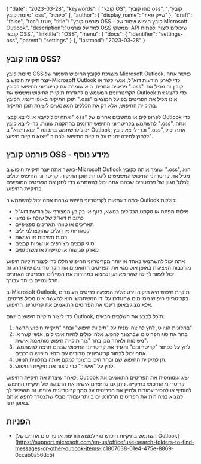 {
"date": "2023-03-28",
  "keywords": [
"קובץ OS",
"מהו קובץ oss",
"קוֹבֶץ",
"סיומת קובץ oss",
"סיומת"
],
  "author": {
"display_name": "שייק פאיז"
},
"draft": "false",
"toc": true,
"title": "פורמט קובץ OSS - קובץ חיפוש שמור של Microsoft Outlook",
  "description":"למד על פורמט OSS וממשקי API שיכולים ליצור ולפתוח קובצי OSS.",
"linktitle": "OSS",
  "menu": {
    "docs": {
      "identifier": "settings-oss",
      "parent": "settings"
}
},
"lastmod": "2023-03-28"
}

## מהו קובץ OSS?

סיומת קובץ OSS משויכת לקובץ החיפוש השמור של Microsoft Outlook. כאשר אתה יוצר תיקיית חיפוש ב-Microsoft Outlook כדי לארגן הודעות דוא"ל, אנשי קשר או פריטים אחרים, היא שומרת את קריטריוני החיפוש בקובץ ".oss". קובץ זה מכיל את הקריטריונים המשמשים להגדרת תיקיית החיפוש ומשמש את Outlook כדי להציג את תוכן התיקיה באופן דינמי. הקובץ ".oss" אינו מכיל את הפריטים בפועל המוצגים בתיקיית החיפוש, אלא רק את הכללים המשמשים ליצירת תוכן התיקיה.

אתה יכול לייבא או לייצא קבצי ".oss" לפרופילים או מחשבים אחרים של Outlook כדי להשתמש בקריטריוני החיפוש הדומים בהתקנות שונות. כדי לייבא קובץ ".oss", אתה יכול להשתמש בתכונה "ייבוא וייצוא" ב-Outlook, וכדי לייצא קובץ ".oss", אתה יכול ללחוץ לחיצה ימנית על תיקיית החיפוש ולבחור "ייצוא תיקיית חיפוש".

## פורמט קובץ OSS - מידע נוסף

כאשר אתה יוצר תיקיית חיפוש ב-Microsoft Outlook ושומר אותה כקובץ ".oss", הוא מכיל את קריטריוני החיפוש המשמשים להגדרת תוכן התיקיה. קריטריוני החיפוש יכולים לכלול מגוון של פרמטרים שבהם אתה יכול להשתמש כדי לסנן את הפריטים המופיעים בתיקיית החיפוש.

כמה דוגמאות לקריטריוני חיפוש שבהם אתה יכול להשתמש ב-Outlook כוללות:

- מילות מפתח או טקסט הכלולים בנושא, בגוף או בקובץ המצורף של הודעת דוא"ל
- כתובות דוא"ל של שולח או נמען
- תאריכים או טווחי תאריכים ספציפיים
- קטגוריות או דגלים שהוקצו למיילים
- רמות חשיבות או רגישות
- סוגי קבצים מצורפים או שמות קבצים
- מארגן פגישות או פגישות או משתתפים

אתה יכול להשתמש באחד או יותר מקריטריוני החיפוש הללו כדי ליצור תיקיות חיפוש מורכבות המציגות באופן אוטומטי את הפריטים התואמים את הקריטריונים שהוגדרו. זה יכול לעזור לך להישאר מאורגן ולמצוא במהירות את המיילים והפריטים האחרים הרלוונטיים ביותר עבורך.

ב-Microsoft Outlook, תיקיית חיפוש היא תיקיה וירטואלית המציגה פריטים העומדים בקריטריוני חיפוש מסוימים שהוגדרו על ידי המשתמש. הוא למעשה אינו מכיל פריטים, אלא מציג באופן דינמי את הפריטים התואמים את קריטריוני החיפוש.

כדי ליצור תיקיית חיפוש ביישום Outlook, תוכל לבצע את השלבים הבאים:

1. בחלונית הניווט, לחץ לחיצה ימנית על "תיקיות חיפוש" ובחר "תיקיית חיפוש חדשה".
2. בחר את סוג הפריטים שברצונך לחפש. אלה יכולים להיות אימיילים, אנשי קשר או משימות ולאחר מכן בחר "צור תיקיית חיפוש מותאמת אישית".
3. לחץ על כפתור "קריטריונים" והגדר את קריטריוני החיפוש שבהם תרצה להשתמש. אתה יכול לבחור קריטריונים מרובים עם תנאי חיפוש מורכבים.
4. תן לתיקיית החיפוש שם ובחר היכן ברצונך למקם אותה בחלונית הניווט.
5. לחץ על "אישור" כדי ליצור את תיקיית החיפוש.

לאחר שיצרת את תיקיית החיפוש, Outlook יציג אוטומטית את הפריטים התואמים את קריטריוני החיפוש בתיקייה. ניתן גם להתאים אישית את התצוגה של תיקיית החיפוש, להוסיף או להסיר עמודות ולמיין את הפריטים על סמך קריטריונים שונים. זה מאפשר לך למצוא במהירות את הפריטים הרלוונטיים ביותר עבורך מבלי שתצטרך לחפש אותם באופן ידני.

## הפניות
* [השתמש בתיקיות חיפוש כדי למצוא הודעות או פריטים אחרים של Outlook](https://support.microsoft.com/en-us/office/use-search-folders-to-find-messages-or-other-outlook-items- c1807038-01e4-475e-8869-0ccab0a56dc5)

